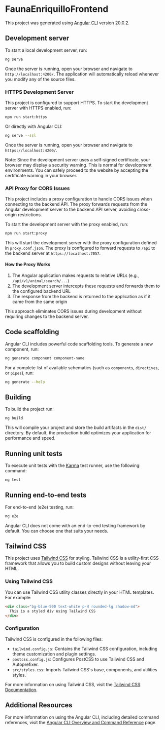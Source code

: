 # FaunaEnriquilloFrontend

This project was generated using [Angular CLI](https://github.com/angular/angular-cli) version 20.0.2.

## Development server

To start a local development server, run:

```bash
ng serve
```

Once the server is running, open your browser and navigate to `http://localhost:4200/`. The application will automatically reload whenever you modify any of the source files.

### HTTPS Development Server

This project is configured to support HTTPS. To start the development server with HTTPS enabled, run:

```bash
npm run start:https
```

Or directly with Angular CLI:

```bash
ng serve --ssl
```

Once the server is running, open your browser and navigate to `https://localhost:4200/`. 

Note: Since the development server uses a self-signed certificate, your browser may display a security warning. This is normal for development environments. You can safely proceed to the website by accepting the certificate warning in your browser.

### API Proxy for CORS Issues

This project includes a proxy configuration to handle CORS issues when connecting to the backend API. The proxy forwards requests from the Angular development server to the backend API server, avoiding cross-origin restrictions.

To start the development server with the proxy enabled, run:

```bash
npm run start:proxy
```

This will start the development server with the proxy configuration defined in `proxy.conf.json`. The proxy is configured to forward requests to `/api` to the backend server at `https://localhost:7057`.

#### How the Proxy Works

1. The Angular application makes requests to relative URLs (e.g., `/api/v1/animal/search/...`)
2. The development server intercepts these requests and forwards them to the configured backend URL
3. The response from the backend is returned to the application as if it came from the same origin

This approach eliminates CORS issues during development without requiring changes to the backend server.

## Code scaffolding

Angular CLI includes powerful code scaffolding tools. To generate a new component, run:

```bash
ng generate component component-name
```

For a complete list of available schematics (such as `components`, `directives`, or `pipes`), run:

```bash
ng generate --help
```

## Building

To build the project run:

```bash
ng build
```

This will compile your project and store the build artifacts in the `dist/` directory. By default, the production build optimizes your application for performance and speed.

## Running unit tests

To execute unit tests with the [Karma](https://karma-runner.github.io) test runner, use the following command:

```bash
ng test
```

## Running end-to-end tests

For end-to-end (e2e) testing, run:

```bash
ng e2e
```

Angular CLI does not come with an end-to-end testing framework by default. You can choose one that suits your needs.

## Tailwind CSS

This project uses [Tailwind CSS](https://tailwindcss.com/) for styling. Tailwind CSS is a utility-first CSS framework that allows you to build custom designs without leaving your HTML.

### Using Tailwind CSS

You can use Tailwind CSS utility classes directly in your HTML templates. For example:

```html
<div class="bg-blue-500 text-white p-4 rounded-lg shadow-md">
  This is a styled div using Tailwind CSS
</div>
```

### Configuration

Tailwind CSS is configured in the following files:

- `tailwind.config.js`: Contains the Tailwind CSS configuration, including theme customization and plugin settings.
- `postcss.config.js`: Configures PostCSS to use Tailwind CSS and Autoprefixer.
- `src/styles.css`: Imports Tailwind CSS's base, components, and utilities styles.

For more information on using Tailwind CSS, visit the [Tailwind CSS Documentation](https://tailwindcss.com/docs).

## Additional Resources

For more information on using the Angular CLI, including detailed command references, visit the [Angular CLI Overview and Command Reference](https://angular.dev/tools/cli) page.
